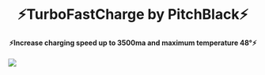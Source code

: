 <h1 align="center"><b> ⚡️TurboFastCharge by PitchBlack⚡️ </b></h1>
<h4 align="center"> ⚡️Increase charging speed up to 3500ma and maximum temperature 48°⚡️
</h4>

<a href="https://t.me/cloudpitchblack"><img src="https://img.shields.io/badge/Join-Telegram%20Channel-red.svg?logo=Telegram"></a>
